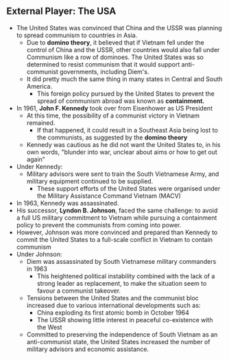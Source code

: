 ## External Player: The USA

- The United States was convinced that China and the USSR was planning to spread communism to countries in Asia.
    * Due to __domino theory__, it believed that if Vietnam fell under the control of China and the USSR, other countries would also fall under Communism like a row of dominoes.
The United States was so determined to resist communism that it would support anti-communist governments, including Diem's.
    * It did pretty much the same thing in many states in Central and South America.
        + This foreign policy pursued by the United States to prevent the spread of communism abroad was known as __containment.__
- In 1961, __John F. Kennedy__ took over from Eisenhower as US President
    * At this time, the possibility of a communist victory in Vietnam remained.
        + If that happened, it could result in a Southeast Asia being lost to the communists, as suggested by the __domino theory__
    * Kennedy was cautious as he did not want the United States to, in his own words, "blunder into war, unclear about aims or how to get out again"
- Under Kennedy:
    * Military advisors were sent to train the South Vietnamese Army, and military equipment continued to be supplied.
        + These support efforts of the United States were organised under the Military Assistance Command Vietnam (MACV)
- In 1963, Kennedy was assassinated.
- His successor, __Lyndon B. Johnson__, faced the same challenge: to avoid a full US military commitment to Vietnam while pursuing a containment policy to prevent the communists from coming into power.
- However, Johnson was more convinced and prepared than Kennedy to commit the United States to a full-scale conflict in Vietnam to contain communism
- Under Johnson:
    * Diem was assassinated by South Vietnamese military commanders in 1963
        + This heightened political instability combined with the lack of a strong leader as replacement, to make the situation seem to favour a communist takeover.
    * Tensions between the United States and the communist bloc increased due to various international developments such as:
        + China exploding its first atomic bomb in October 1964
        + The USSR showing little interest in peaceful co-existence with the West
    * Committed to preserving the independence of South Vietnam as an anti-communist state, the United States increased the number of military advisors and economic assistance.

